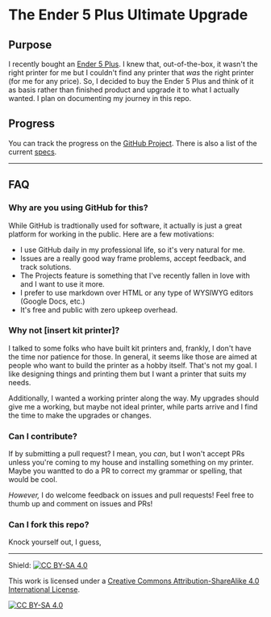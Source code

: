 # The Ender 5 Plus Ultimate Upgrade

## Purpose

I recently bought an [Ender 5 Plus](https://www.creality3dofficial.com/products/creality-ender-5-plus-3d-printer). I knew that, out-of-the-box, it wasn't the right printer for me but I couldn't find any printer that _was_ the right printer (for me for any price). So, I decided to buy the Ender 5 Plus and think of it as basis rather than finished product and upgrade it to what I actually wanted. I plan on documenting my journey in this repo. 

## Progress

You can track the progress on the [GitHub Project](https://github.com/users/stockholmux/projects/2/views/1). There is also a list of the current [specs](/specs.md).


---
## FAQ

### Why are you using GitHub for this?

While GitHub is tradtionally used for software, it actually is just a great platform for working in the public. Here are a few motivations:

* I use GitHub daily in my professional life, so it's very natural for me.
* Issues are a really good way frame problems, accept feedback, and track solutions.
* The Projects feature is something that I've recently fallen in love with and I want to use it more.
* I prefer to use markdown over HTML or any type of WYSIWYG editors (Google Docs, etc.)
* It's free and public with zero upkeep overhead.

### Why not [insert kit printer]?

I talked to some folks who have built kit printers and, frankly, I don't have the time nor patience for those. In general, it seems like those are aimed at people who want to build the printer as a hobby itself. That's not my goal. I like designing things and printing them but I want a printer that suits my needs. 

Additionally, I wanted a working printer along the way. My upgrades should give me a working, but maybe not ideal printer, while parts arrive and I find the time to make the upgrades or changes.

### Can I contribute? 

If by submitting a pull request? I mean, you _can_, but I won't accept PRs unless you're coming to my house and installing something on my printer. Maybe you wantted to do a PR to correct my grammar or spelling, that would be cool.

*However,* I do welcome feedback on issues and pull requests! Feel free to thumb up and comment on issues and PRs! 

### Can I fork this repo?

Knock yourself out, I guess,

---

Shield: [![CC BY-SA 4.0][cc-by-sa-shield]][cc-by-sa]

This work is licensed under a
[Creative Commons Attribution-ShareAlike 4.0 International License][cc-by-sa].

[![CC BY-SA 4.0][cc-by-sa-image]][cc-by-sa]

[cc-by-sa]: http://creativecommons.org/licenses/by-sa/4.0/
[cc-by-sa-image]: https://licensebuttons.net/l/by-sa/4.0/88x31.png
[cc-by-sa-shield]: https://img.shields.io/badge/License-CC%20BY--SA%204.0-lightgrey.svg
